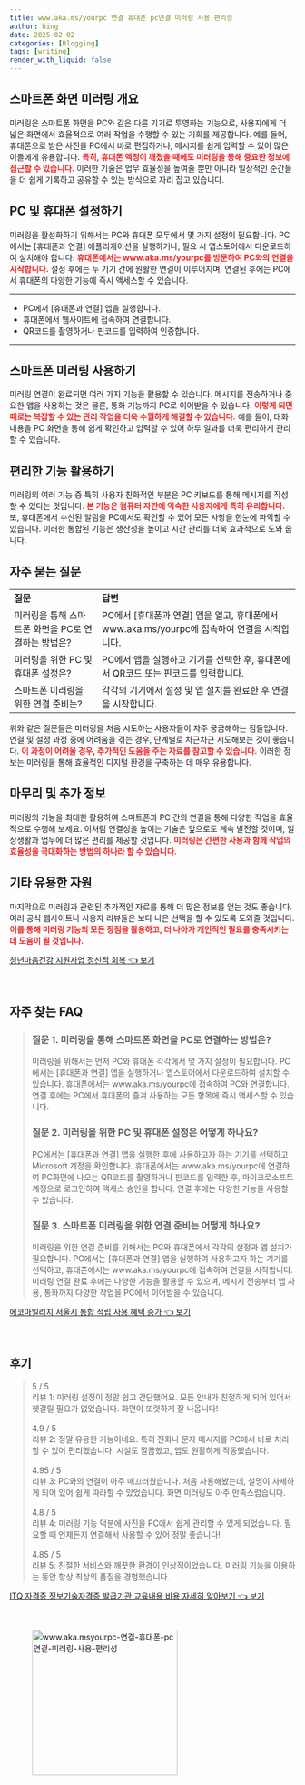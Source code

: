 ```yaml
---
title: www.aka.ms/yourpc 연결 휴대폰 pc연결 미러링 사용 편리성
author: bing
date: 2025-02-02
categories: [Blogging]
tags: [writing]
render_with_liquid: false
---
```



<h2 id='스마트폰 화면 미러링 개요'>스마트폰 화면 미러링 개요</h2>

<p>미러링은 스마트폰 화면을 PC와 같은 다른 기기로 투영하는 기능으로, 사용자에게 더 넓은 화면에서 효율적으로 여러 작업을 수행할 수 있는 기회를 제공합니다. 예를 들어, 휴대폰으로 받은 사진을 PC에서 바로 편집하거나, 메시지를 쉽게 입력할 수 있어 많은 이들에게 유용합니다. <b><span style="color: #ee2323;">특히, 휴대폰 액정이 깨졌을 때에도 미러링을 통해 중요한 정보에 접근할 수 있습니다.</span></b> 이러한 기술은 업무 효율성을 높여줄 뿐만 아니라 일상적인 순간들을 더 쉽게 기록하고 공유할 수 있는 방식으로 자리 잡고 있습니다.</p>

<h2 id='PC 및 휴대폰 설정하기'>PC 및 휴대폰 설정하기</h2>

<p>미러링을 활성화하기 위해서는 PC와 휴대폰 모두에서 몇 가지 설정이 필요합니다. PC에서는 [휴대폰과 연결] 애플리케이션을 실행하거나, 필요 시 앱스토어에서 다운로드하여 설치해야 합니다. <b><span style="color: #ee2323;">휴대폰에서는 www.aka.ms/yourpc를 방문하여 PC와의 연결을 시작합니다.</span></b> 설정 후에는 두 기기 간에 원활한 연결이 이루어지며, 연결된 후에는 PC에서 휴대폰의 다양한 기능에 즉시 액세스할 수 있습니다.</p>

<hr />

<ul>
    <li>PC에서 [휴대폰과 연결] 앱을 실행합니다.</li>
    <li>휴대폰에서 웹사이트에 접속하여 연결합니다.</li>
    <li>QR코드를 촬영하거나 핀코드를 입력하여 인증합니다.</li>
</ul>

<hr />

<h2 id='스마트폰 미러링 사용하기'>스마트폰 미러링 사용하기</h2>

<p>미러링 연결이 완료되면 여러 가지 기능을 활용할 수 있습니다. 메시지를 전송하거나 중요한 앱을 사용하는 것은 물론, 통화 기능까지 PC로 이어받을 수 있습니다. <b><span style="color: #ee2323;">이렇게 되면 때로는 복잡할 수 있는 관리 작업을 더욱 수월하게 해결할 수 있습니다.</span></b> 예를 들어, 대화 내용을 PC 화면을 통해 쉽게 확인하고 입력할 수 있어 하루 일과를 더욱 편리하게 관리할 수 있습니다.</p>

<h2 id='편리한 기능 활용하기'>편리한 기능 활용하기</h2>

<p>미러링의 여러 기능 중 특히 사용자 친화적인 부분은 PC 키보드를 통해 메시지를 작성할 수 있다는 것입니다. <b><span style="color: #ee2323;">본 기능은 컴퓨터 자판에 익숙한 사용자에게 특히 유리합니다.</span></b> 또, 휴대폰에서 수신된 알림을 PC에서도 확인할 수 있어 모든 사항을 한눈에 파악할 수 있습니다. 이러한 통합된 기능은 생산성을 높이고 시간 관리를 더욱 효과적으로 도와 줍니다.</p>

<h2 id='자주 묻는 질문'>자주 묻는 질문</h2>

<table>
    <tr>
        <td><b>질문</b></td>
        <td><b>답변</b></td>
    </tr>
    <tr>
        <td>미러링을 통해 스마트폰 화면을 PC로 연결하는 방법은?</td>
        <td>PC에서 [휴대폰과 연결] 앱을 열고, 휴대폰에서 www.aka.ms/yourpc에 접속하여 연결을 시작합니다.</td>
    </tr>
    <tr>
        <td>미러링을 위한 PC 및 휴대폰 설정은?</td>
        <td>PC에서 앱을 실행하고 기기를 선택한 후, 휴대폰에서 QR코드 또는 핀코드를 입력합니다.</td>
    </tr>
    <tr>
        <td>스마트폰 미러링을 위한 연결 준비는?</td>
        <td>각각의 기기에서 설정 및 앱 설치를 완료한 후 연결을 시작합니다.</td>
    </tr>
</table>

<p>위와 같은 질문들은 미러링을 처음 시도하는 사용자들이 자주 궁금해하는 점들입니다. 연결 및 설정 과정 중에 어려움을 겪는 경우, 단계별로 차근차근 시도해보는 것이 좋습니다. <b><span style="color: #ee2323;">이 과정이 어려울 경우, 추가적인 도움을 주는 자료를 참고할 수 있습니다.</span></b> 이러한 정보는 미러링을 통해 효율적인 디지털 환경을 구축하는 데 매우 유용합니다.</p>

<h2 id='마무리 및 추가 정보'>마무리 및 추가 정보</h2>

<p>미러링의 기능을 최대한 활용하여 스마트폰과 PC 간의 연결을 통해 다양한 작업을 효율적으로 수행해 보세요. 이처럼 연결성을 높이는 기술은 앞으로도 계속 발전할 것이며, 일상생활과 업무에 더 많은 편리를 제공할 것입니다. <b><span style="color: #ee2323;">미러링은 간편한 사용과 함께 작업의 효율성을 극대화하는 방법의 하나라 할 수 있습니다.</span></b></p>

<h2 id='기타 유용한 자원'>기타 유용한 자원</h2>

<p>마지막으로 미러링과 관련된 추가적인 자료를 통해 더 많은 정보를 얻는 것도 좋습니다. 여러 공식 웹사이트나 사용자 리뷰들은 보다 나은 선택을 할 수 있도록 도와줄 것입니다. <b><span style="color: #ee2323;">이를 통해 미러링 기능의 모든 장점을 활용하고, 더 나아가 개인적인 필요를 충족시키는 데 도움이 될 것입니다.</span></b></p>


<p><a class="click-button" title="청년마음건강 지원사업 정신적 회복" href="https://blackassets.github.io/posts/%EC%B2%AD%EB%85%84%EB%A7%88%EC%9D%8C%EA%B1%B4%EA%B0%95-%EC%A7%80%EC%9B%90%EC%82%AC%EC%97%85-%EC%A0%95%EC%8B%A0%EC%A0%81-%ED%9A%8C%EB%B3%B5/" rel="dofollow">청년마음건강 지원사업 정신적 회복 👈 보기</a></p><br>
<h2 id='자주_찾는_FAQ'>자주 찾는 FAQ</h2>
<div itemscope="" itemtype="https://schema.org/FAQPage"> 
<blockquote> 
<div itemscope="" itemprop="mainEntity" itemtype="https://schema.org/Question"> 
<h3 itemprop="name">질문 1. 미러링을 통해 스마트폰 화면을 PC로 연결하는 방법은?</h3> 
<div itemscope="" itemprop="acceptedAnswer" itemtype="https://schema.org/Answer"> 
<span itemprop="text"> 
<p>미러링을 위해서는 먼저 PC와 휴대폰 각각에서 몇 가지 설정이 필요합니다. PC에서는 [휴대폰과 연결] 앱을 실행하거나 앱스토어에서 다운로드하여 설치할 수 있습니다. 휴대폰에서는 www.aka.ms/yourpc에 접속하여 PC와 연결합니다. 연결 후에는 PC에서 휴대폰의 즐겨 사용하는 모든 항목에 즉시 액세스할 수 있습니다.</p> 
</span> 
</div> 
</div> 

<div itemscope="" itemprop="mainEntity" itemtype="https://schema.org/Question"> 
<h3 itemprop="name">질문 2. 미러링을 위한 PC 및 휴대폰 설정은 어떻게 하나요?</h3> 
<div itemscope="" itemprop="acceptedAnswer" itemtype="https://schema.org/Answer"> 
<span itemprop="text"> 
<p>PC에서는 [휴대폰과 연결] 앱을 실행한 후에 사용하고자 하는 기기를 선택하고 Microsoft 계정을 확인합니다. 휴대폰에서는 www.aka.ms/yourpc에 연결하여 PC화면에 나오는 QR코드를 촬영하거나 핀코드를 입력한 후, 마이크로소프트 계정으로 로그인하여 액세스 승인을 합니다. 연결 후에는 다양한 기능을 사용할 수 있습니다.</p> 
</span> 
</div> 
</div> 

<div itemscope="" itemprop="mainEntity" itemtype="https://schema.org/Question"> 
<h3 itemprop="name">질문 3. 스마트폰 미러링을 위한 연결 준비는 어떻게 하나요?</h3> 
<div itemscope="" itemprop="acceptedAnswer" itemtype="https://schema.org/Answer"> 
<span itemprop="text"> 
<p>미러링을 위한 연결 준비를 위해서는 PC와 휴대폰에서 각각의 설정과 앱 설치가 필요합니다. PC에서는 [휴대폰과 연결] 앱을 실행하여 사용하고자 하는 기기를 선택하고, 휴대폰에서는 www.aka.ms/yourpc에 접속하여 연결을 시작합니다. 미러링 연결 완료 후에는 다양한 기능을 활용할 수 있으며, 메시지 전송부터 앱 사용, 통화까지 다양한 작업을 PC에서 이어받을 수 있습니다.</p> 
</span> 
</div> 
</div> 

</blockquote> 
</div>
<p><a class="click-button" title="에코마일리지 서울시 통합 적립 사용 혜택 증가" href="https://blackassets.github.io/posts/%EC%97%90%EC%BD%94%EB%A7%88%EC%9D%BC%EB%A6%AC%EC%A7%80-%EC%84%9C%EC%9A%B8%EC%8B%9C-%ED%86%B5%ED%95%A9-%EC%A0%81%EB%A6%BD-%EC%82%AC%EC%9A%A9-%ED%98%9C%ED%83%9D-%EC%A6%9D%EA%B0%80/" rel="dofollow">에코마일리지 서울시 통합 적립 사용 혜택 증가 👈 보기</a></p><br>
<h2 id='후기'>후기</h2>
<div itemscope itemtype="https://schema.org/Product">
  <blockquote>
  <div itemprop="review" itemscope itemtype="https://schema.org/Review">
      <div itemprop="reviewRating" itemscope itemtype="https://schema.org/Rating"> <span itemprop="ratingValue">5</span> / <span itemprop="bestRating">5</span> </div>
      <span itemprop="reviewBody">리뷰 1: 미러링 설정이 정말 쉽고 간단했어요. 모든 안내가 친절하게 되어 있어서 헷갈릴 필요가 없었습니다. 화면이 또렷하게 잘 나옵니다!</span>
  </div>
  <br>
  <div itemprop="review" itemscope itemtype="https://schema.org/Review">
      <div itemprop="reviewRating" itemscope itemtype="https://schema.org/Rating"> <span itemprop="ratingValue">4.9</span> / <span itemprop="bestRating">5</span> </div>
      <span itemprop="reviewBody">리뷰 2: 정말 유용한 기능이네요. 특히 전화나 문자 메시지를 PC에서 바로 처리할 수 있어 편리했습니다. 시설도 깔끔했고, 앱도 원활하게 작동했습니다.</span>
  </div>
  <br>
  <div itemprop="review" itemscope itemtype="https://schema.org/Review">
      <div itemprop="reviewRating" itemscope itemtype="https://schema.org/Rating"> <span itemprop="ratingValue">4.95</span> / <span itemprop="bestRating">5</span> </div>
      <span itemprop="reviewBody">리뷰 3: PC와의 연결이 아주 매끄러웠습니다. 처음 사용해봤는데, 설명이 자세하게 되어 있어 쉽게 따라할 수 있었습니다. 화면 미러링도 아주 만족스럽습니다.</span>
  </div>
  <br>
  <div itemprop="review" itemscope itemtype="https://schema.org/Review">
      <div itemprop="reviewRating" itemscope itemtype="https://schema.org/Rating"> <span itemprop="ratingValue">4.8</span> / <span itemprop="bestRating">5</span> </div>
      <span itemprop="reviewBody">리뷰 4: 미러링 기능 덕분에 사진을 PC에서 쉽게 관리할 수 있게 되었습니다. 필요할 때 언제든지 연결해서 사용할 수 있어 정말 좋습니다!</span>
  </div>
  <br>
  <div itemprop="review" itemscope itemtype="https://schema.org/Review">
      <div itemprop="reviewRating" itemscope itemtype="https://schema.org/Rating"> <span itemprop="ratingValue">4.85</span> / <span itemprop="bestRating">5</span> </div>
      <span itemprop="reviewBody">리뷰 5: 친절한 서비스와 깨끗한 환경이 인상적이었습니다. 미러링 기능을 이용하는 동안 항상 최상의 품질을 경험했습니다.</span>
  </div>
  </blockquote>
</div>
<p><a class="click-button" title="ITQ 자격증 정보기술자격증 발급기관 교육내용 비용 자세히 알아보기" href="https://blackassets.github.io/posts/ITQ-%EC%9E%90%EA%B2%A9%EC%A6%9D-%EC%A0%95%EB%B3%B4%EA%B8%B0%EC%88%A0%EC%9E%90%EA%B2%A9%EC%A6%9D-%EB%B0%9C%EA%B8%89%EA%B8%B0%EA%B4%80-%EA%B5%90%EC%9C%A1%EB%82%B4%EC%9A%A9-%EB%B9%84%EC%9A%A9-%EC%9E%90%EC%84%B8%ED%9E%88-%EC%95%8C%EC%95%84%EB%B3%B4%EA%B8%B0/" rel="dofollow">ITQ 자격증 정보기술자격증 발급기관 교육내용 비용 자세히 알아보기 👈 보기</a></p><br>
<figure class="image"><img src="https://blackassets.github.io/assets/img/thumbnail/www.aka.msyourpc-연결-휴대폰-pc연결-미러링-사용-편리성.webp" alt="www.aka.msyourpc-연결-휴대폰-pc연결-미러링-사용-편리성" width="256" height="256"></figure>